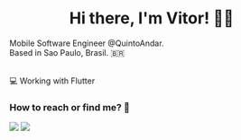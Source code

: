 
<h1 align="center">Hi there, I'm Vitor! 👋🏽</h1>
Mobile Software Engineer @QuintoAndar. <br>
Based in Sao Paulo, Brasil. 🇧🇷 <br><br>


💻 Working with Flutter <br>

  
<h3>How to reach or find me? 💬</h3>
<div> 
  <a href = "mailto:vitorabsilva10@gmail.com"><img src="https://img.shields.io/badge/-Gmail-%23333?style=for-the-badge&logo=gmail&logoColor=white" target="_blank"></a>
  <a href="https://www.linkedin.com/in/vitor-andre-batista-silva/" target="_blank"><img src="https://img.shields.io/badge/-LinkedIn-%230077B5?style=for-the-badge&logo=linkedin&logoColor=white" target="_blank"></a> 
</div>

